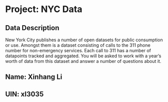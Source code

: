# Project: NYC Data

## Data Description
New York City publishes a number of open datasets for public consumption or use. Amongst them is a dataset consisting of calls to the 311 phone number for non-emergency services. Each call to 311 has a number of datapoints tracked and aggregated. You will be asked to work with a year’s worth of data from this dataset and answer a number of questions about it.
## Name: Xinhang Li
## UIN: xl3035
